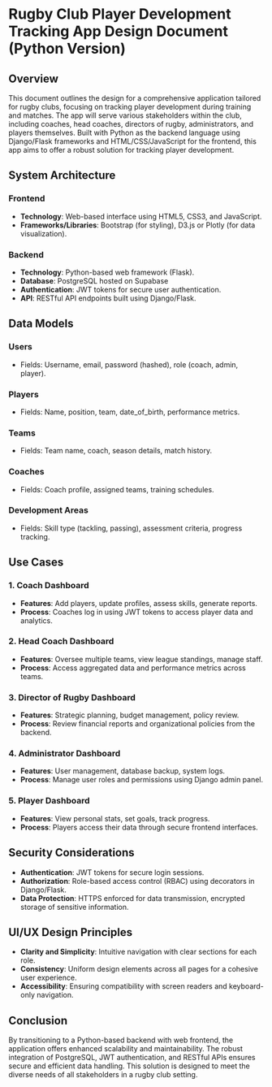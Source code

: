 # Rugby Club Player Development Tracking App Design Document (Python Version)

## Overview
This document outlines the design for a comprehensive application tailored for rugby clubs, focusing on tracking player development during training and matches. The app will serve various stakeholders within the club, including coaches, head coaches, directors of rugby, administrators, and players themselves. Built with Python as the backend language using Django/Flask frameworks and HTML/CSS/JavaScript for the frontend, this app aims to offer a robust solution for tracking player development.

## System Architecture

### Frontend
- **Technology**: Web-based interface using HTML5, CSS3, and JavaScript.
- **Frameworks/Libraries**: Bootstrap (for styling), D3.js or Plotly (for data visualization).

### Backend
- **Technology**: Python-based web framework (Flask).
- **Database**: PostgreSQL hosted on Supabase
- **Authentication**: JWT tokens for secure user authentication.
- **API**: RESTful API endpoints built using Django/Flask.

## Data Models

### Users
- Fields: Username, email, password (hashed), role (coach, admin, player).

### Players
- Fields: Name, position, team, date_of_birth, performance metrics.

### Teams
- Fields: Team name, coach, season details, match history.

### Coaches
- Fields: Coach profile, assigned teams, training schedules.

### Development Areas
- Fields: Skill type (tackling, passing), assessment criteria, progress tracking.

## Use Cases

### 1. Coach Dashboard
- **Features**: Add players, update profiles, assess skills, generate reports.
- **Process**: Coaches log in using JWT tokens to access player data and analytics.

### 2. Head Coach Dashboard
- **Features**: Oversee multiple teams, view league standings, manage staff.
- **Process**: Access aggregated data and performance metrics across teams.

### 3. Director of Rugby Dashboard
- **Features**: Strategic planning, budget management, policy review.
- **Process**: Review financial reports and organizational policies from the backend.

### 4. Administrator Dashboard
- **Features**: User management, database backup, system logs.
- **Process**: Manage user roles and permissions using Django admin panel.

### 5. Player Dashboard
- **Features**: View personal stats, set goals, track progress.
- **Process**: Players access their data through secure frontend interfaces.

## Security Considerations

- **Authentication**: JWT tokens for secure login sessions.
- **Authorization**: Role-based access control (RBAC) using decorators in Django/Flask.
- **Data Protection**: HTTPS enforced for data transmission, encrypted storage of sensitive information.

## UI/UX Design Principles

- **Clarity and Simplicity**: Intuitive navigation with clear sections for each role.
- **Consistency**: Uniform design elements across all pages for a cohesive user experience.
- **Accessibility**: Ensuring compatibility with screen readers and keyboard-only navigation.

## Conclusion
By transitioning to a Python-based backend with web frontend, the application offers enhanced scalability and maintainability. The robust integration of PostgreSQL, JWT authentication, and RESTful APIs ensures secure and efficient data handling. This solution is designed to meet the diverse needs of all stakeholders in a rugby club setting.